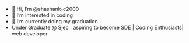 - 👋 Hi, I’m @shashank-c2000
- 👀 I’m interested in coding
- 🌱 I’m currently doing my graduation
- Under Graduate @ Sjec | aspiring to become SDE | Coding Enthusiasts| web developer


<!---
shashank-c2000/shashank-c2000 is a ✨ special ✨ repository because its `README.md` (this file) appears on your GitHub profile.
You can click the Preview link to take a look at your changes.
--->
